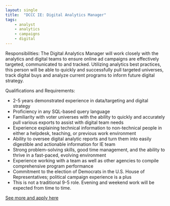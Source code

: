 ```yaml
---
layout: single
title:  "DCCC IE: Digital Analytics Manager"
tags: 
    - analyst
    - analytics
    - campaigns
    - digital
---
```


Responsibilities: The Digital Analytics Manager will work closely with the analytics and digital teams to ensure online ad campaigns are effectively targeted, communicated to and tracked. Utilizing analytics best practices, this person will be able to quickly and successfully pull targeted universes, track digital buys and analyze current programs to inform future digital strategy.

Qualifications and Requirements:

* 2-5 years demonstrated experience in data/targeting and digital strategy
* Proficiency in any SQL-based query language
* Familiarity with voter universes with the ability to quickly and accurately pull various exports to assist with digital team needs
* Experience explaining technical information to non-technical people in either a helpdesk, teaching, or previous work environment
* Ability to oversee digital analytic reports and turn them into easily digestible and actionable information for IE team
* Strong problem-solving skills, good time management, and the ability to thrive in a fast-paced, evolving environment
* Experience working with a team as well as other agencies to compile comprehensive program performance
* Commitment to the election of Democrats in the U.S. House of Representatives; political campaign experience is a plus
* This is not a traditional 9-5 role. Evening and weekend work will be expected from time to time.

[See more and apply here](http://dccc.theresumator.com/apply/iD0p0PuhAR/IE-Digital-Analytics-Manager)
